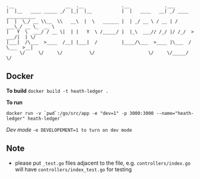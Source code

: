 ```
.__                   __  .__              .__             .___
|  |__   ____ _____ _/  |_|  |__           |  |   ____   __| _/ ____   ___________
|  |  \_/ __ \\__  \\   __\  |  \   ______ |  | _/ __ \ / __ | / ___\_/ __ \_  __ \
|   Y  \  ___/ / __ \|  | |   Y  \ /_____/ |  |_\  ___// /_/ |/ /_/  >  ___/|  | \/
|___|  /\___  >____  /__| |___|  /         |____/\___  >____ |\___  / \___  >__|
     \/     \/     \/          \/                    \/     \/_____/      \/
```
 
## Docker
**To build**
`docker build -t heath-ledger .`

**To run**
```
docker run -v `pwd`:/go/src/app -e "dev=1" -p 3000:3000 --name="heath-ledger" heath-ledger`
```
*Dev mode* `-e DEVELOPEMENT=1 to turn on dev mode`

## Note
- please put `_test.go` files adjacent to the file, e.g. `controllers/index.go` will have `controllers/index_test.go` for testing
